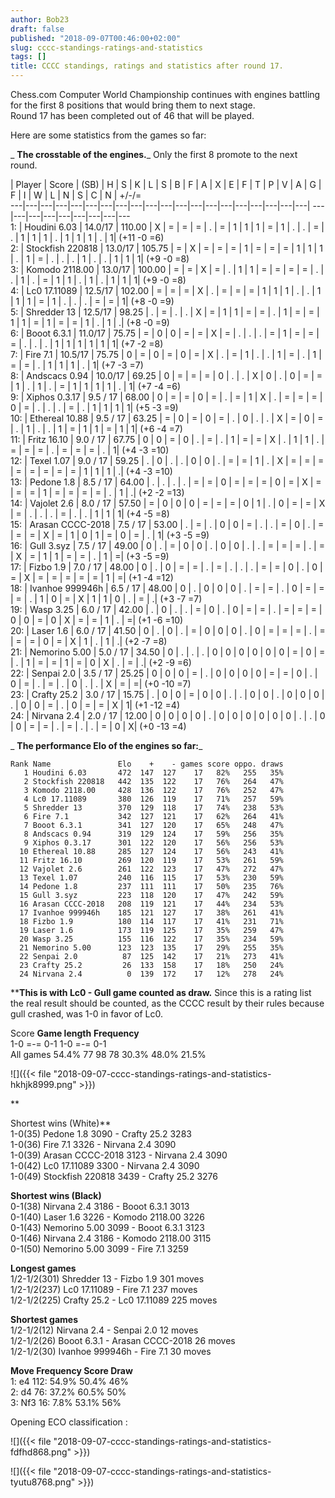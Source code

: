 ```yaml
---
author: Bob23
draft: false
published: "2018-09-07T00:46:00+02:00"
slug: cccc-standings-ratings-and-statistics
tags: []
title: CCCC standings, ratings and statistics after round 17.
---
```


Chess.com Computer World Championship continues with engines battling for the
first 8 positions that would bring them to next stage.  
Round 17 has been completed out of 46 that will be played.

Here are some statistics from the games so far:

 _ **The crosstable of the engines.**_ Only the first 8 promote to the next
round.

| Player | Score  | (SB)  | H | S | K | L | S | B | F | A | X | E | F | T | P
| V | A | G | F | I | W | L | N | S | C | N | +/-/=  
---|---|---|---|---|---|---|---|---|---|---|---|---|---|---|---|---|---|---|---|
---|---|---|---|---|---|---|---|---  
1: | Houdini 6.03 | 14.0/17 | 110.00  | X | = | = | = | . | = | 1 | 1 | 1 | =
| 1 | . | . | = | . | 1 | 1 | 1 | . | 1 | 1 | 1 | . | 1| (+11 -0 =6)  
2: | Stockfish 220818 | 13.0/17 | 105.75  | = | X | = | = | = | 1 | = | = | =
| 1 | 1 | 1 | . | 1 | = | . | . | . | 1 | . | . | 1 | 1 | 1| (+9 -0 =8)  
3: | Komodo 2118.00 | 13.0/17 | 100.00  | = | = | X | = | . | 1 | 1 | = | = |
= | = | . | . | 1 | . | = | 1 | 1 | . | 1 | . | 1 | 1 | 1| (+9 -0 =8)  
4: | Lc0 17.11089 | 12.5/17 | 102.00  | = | = | = | X | . | = | = | = | 1 | 1
| 1 | . | . | 1 | 1 | 1 | = | 1 | . | . | . | = | = | 1| (+8 -0 =9)  
5: | Shredder 13 | 12.5/17 | 98.25  | . | = | . | . | X | = | 1 | 1 | = | = |
. | 1 | = | = | 1 | 1 | = | 1 | = | = | 1 | . | 1 | .| (+8 -0 =9)  
6: | Booot 6.3.1 | 11.0/17 | 75.75  | = | 0 | 0 | = | = | X | = | . | . | . |
= | 1 | = | = | = | . | . | . | 1 | 1 | 1 | 1 | 1 | 1| (+7 -2 =8)  
7: | Fire 7.1 | 10.5/17 | 75.75  | 0 | = | 0 | = | 0 | = | X | . | = | 1 | . |
. | 1 | = | . | 1 | = | = | . | 1 | 1 | 1 | . | 1| (+7 -3 =7)  
8: | Andscacs 0.94 | 10.0/17 | 69.25  | 0 | = | = | = | 0 | . | . | X | 0 | .
| 0 | = | = | 1 | . | 1 | . | = | 1 | 1 | 1 | 1 | . | 1| (+7 -4 =6)  
9: | Xiphos 0.3.17 | 9.5 / 17 | 68.00  | 0 | = | = | 0 | = | . | = | 1 | X | .
| = | = | = | 0 | = | . | . | . | = | . | 1 | 1 | 1 | 1| (+5 -3 =9)  
10: | Ethereal 10.88 | 9.5 / 17 | 63.25  | = | 0 | = | 0 | = | . | 0 | . | . |
X | = | 0 | = | . | 1 | . | . | 1 | = | 1 | 1 | = | 1 | 1| (+6 -4 =7)  
11: | Fritz 16.10 | 9.0 / 17 | 67.75  | 0 | 0 | = | 0 | . | = | . | 1 | = | =
| X | . | 1 | 1 | . | = | = | = | . | = | = | = | . | 1| (+4 -3 =10)  
12: | Texel 1.07 | 9.0 / 17 | 59.25  | . | 0 | . | . | 0 | 0 | . | = | = | 1 |
. | X | = | = | = | = | = | = | = | = | 1 | 1 | 1 | .| (+4 -3 =10)  
13: | Pedone 1.8 | 8.5 / 17 | 64.00  | . | . | . | . | = | = | 0 | = | = | = |
0 | = | X | = | = | = | 1 | = | = | = | = | . | 1 | .| (+2 -2 =13)  
14: | Vajolet 2.6 | 8.0 / 17 | 57.50  | = | 0 | 0 | 0 | = | = | = | 0 | 1 | .
| 0 | = | = | X | = | . | . | . | = | . | . | 1 | 1 | 1| (+4 -5 =8)  
15: | Arasan CCCC-2018 | 7.5 / 17 | 53.00  | . | = | . | 0 | 0 | = | . | . | =
| 0 | . | = | = | = | X | = | 1 | 0 | 1 | = | 0 | = | . | 1| (+3 -5 =9)  
16: | Gull 3.syz | 7.5 / 17 | 49.00  | 0 | . | = | 0 | 0 | . | 0 | 0 | . | . |
= | = | = | . | = | X | = | 1 | 1 | = | = | . | 1 | =| (+3 -5 =9)  
17: | Fizbo 1.9 | 7.0 / 17 | 48.00  | 0 | . | 0 | = | = | . | = | . | . | . |
= | = | 0 | . | 0 | = | X | = | = | = | = | = | 1 | =| (+1 -4 =12)  
18: | Ivanhoe 999946h | 6.5 / 17 | 48.00  | 0 | . | 0 | 0 | 0 | . | = | = | .
| 0 | = | = | = | . | 1 | 0 | = | X | 1 | 1 | 0 | . | = | .| (+3 -7 =7)  
19: | Wasp 3.25 | 6.0 / 17 | 42.00  | . | 0 | . | . | = | 0 | . | 0 | = | = |
. | = | = | = | 0 | 0 | = | 0 | X | = | = | 1 | . | =| (+1 -6 =10)  
20: | Laser 1.6 | 6.0 / 17 | 41.50  | 0 | . | 0 | . | = | 0 | 0 | 0 | . | 0 |
= | = | = | . | = | = | = | 0 | = | X | 1 | . | 1 | .| (+2 -7 =8)  
21: | Nemorino 5.00 | 5.0 / 17 | 34.50  | 0 | . | . | . | 0 | 0 | 0 | 0 | 0 |
0 | = | 0 | = | . | 1 | = | = | 1 | = | 0 | X | . | = | .| (+2 -9 =6)  
22: | Senpai 2.0 | 3.5 / 17 | 25.25  | 0 | 0 | 0 | = | . | 0 | 0 | 0 | 0 | = |
= | 0 | . | 0 | = | . | = | . | 0 | . | . | X | = | =| (+0 -10 =7)  
23: | Crafty 25.2 | 3.0 / 17 | 15.75  | . | 0 | 0 | = | 0 | 0 | . | . | 0 | 0
| . | 0 | 0 | 0 | . | 0 | 0 | = | . | 0 | = | = | X | 1| (+1 -12 =4)  
24: | Nirvana 2.4 | 2.0 / 17 | 12.00  | 0 | 0 | 0 | 0 | . | 0 | 0 | 0 | 0 | 0
| 0 | . | . | 0 | 0 | = | = | . | = | . | . | = | 0 | X| (+0 -13 =4)

 _ **The performance Elo of the engines so far:**_

    Rank Name               Elo    +    - games score oppo. draws   
       1 Houdini 6.03       472  147  127    17   82%   255   35%   
       2 Stockfish 220818   442  135  122    17   76%   264   47%   
       3 Komodo 2118.00     428  136  122    17   76%   252   47%   
       4 Lc0 17.11089       380  126  119    17   71%   257   59%   
       5 Shredder 13        370  129  118    17   74%   238   53%   
       6 Fire 7.1           342  127  121    17   62%   264   41%   
       7 Booot 6.3.1        341  127  120    17   65%   248   47%   
       8 Andscacs 0.94      319  129  124    17   59%   256   35%   
       9 Xiphos 0.3.17      301  122  120    17   56%   256   53%   
      10 Ethereal 10.88     285  127  124    17   56%   243   41%   
      11 Fritz 16.10        269  120  119    17   53%   261   59%   
      12 Vajolet 2.6        261  122  123    17   47%   272   47%   
      13 Texel 1.07         240  116  115    17   53%   230   59%   
      14 Pedone 1.8         237  111  111    17   50%   235   76%   
      15 Gull 3.syz         223  118  120    17   47%   242   59%   
      16 Arasan CCCC-2018   208  119  121    17   44%   234   53%   
      17 Ivanhoe 999946h    185  121  127    17   38%   261   41%   
      18 Fizbo 1.9          180  114  117    17   41%   231   71%   
      19 Laser 1.6          173  119  125    17   35%   259   47%   
      20 Wasp 3.25          155  116  122    17   35%   234   59%   
      21 Nemorino 5.00      123  123  135    17   29%   255   35%   
      22 Senpai 2.0          87  125  142    17   21%   273   41%   
      23 Crafty 25.2         26  133  158    17   18%   250   24%   
      24 Nirvana 2.4          0  139  172    17   12%   278   24% 

****This is with Lc0 - Gull game counted as draw.** Since this is a rating
list the real result should be counted, as the CCCC result by their rules
because gull crashed, was 1-0 in favor of Lc0.

Score **Game length** **Frequency**  
1-0 =-= 0-1 1-0 =-= 0-1  
All games 54.4% 77 98 78 30.3% 48.0% 21.5%

![]({{< file "2018-09-07-cccc-standings-ratings-and-statistics-hkhjk8999.png" >}})

**

Shortest wins (White)**  
1-0(35) Pedone 1.8 3090 - Crafty 25.2 3283  
1-0(36) Fire 7.1 3326 - Nirvana 2.4 3090  
1-0(39) Arasan CCCC-2018 3123 - Nirvana 2.4 3090  
1-0(42) Lc0 17.11089 3300 - Nirvana 2.4 3090  
1-0(49) Stockfish 220818 3439 - Crafty 25.2 3276

**Shortest wins (Black)**  
0-1(38) Nirvana 2.4 3186 - Booot 6.3.1 3013  
0-1(40) Laser 1.6 3226 - Komodo 2118.00 3226  
0-1(43) Nemorino 5.00 3099 - Booot 6.3.1 3123  
0-1(46) Nirvana 2.4 3186 - Komodo 2118.00 3115  
0-1(50) Nemorino 5.00 3099 - Fire 7.1 3259

**Longest games**  
1/2-1/2(301) Shredder 13 - Fizbo 1.9 301 moves  
1/2-1/2(237) Lc0 17.11089 - Fire 7.1 237 moves  
1/2-1/2(225) Crafty 25.2 - Lc0 17.11089 225 moves

**Shortest games**  
1/2-1/2(12) Nirvana 2.4 - Senpai 2.0 12 moves  
1/2-1/2(26) Booot 6.3.1 - Arasan CCCC-2018 26 moves  
1/2-1/2(30) Ivanhoe 999946h - Fire 7.1 30 moves

 **Move Frequency Score Draw**  
1: e4 112: 54.9% 50.4% 46%  
2: d4 76: 37.2% 60.5% 50%  
3: Nf3 16: 7.8% 53.1% 56%

Opening ECO classification :

![]({{< file "2018-09-07-cccc-standings-ratings-and-statistics-fdfhd868.png" >}})

![]({{< file "2018-09-07-cccc-standings-ratings-and-statistics-tyutu8768.png" >}})

